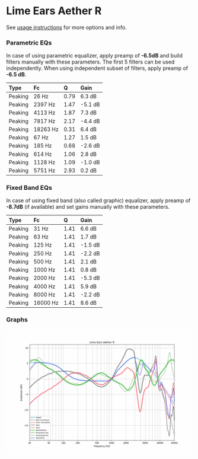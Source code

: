 # Lime Ears Aether R
See [usage instructions](https://github.com/jaakkopasanen/AutoEq#usage) for more options and info.

### Parametric EQs
In case of using parametric equalizer, apply preamp of **-6.5dB** and build filters manually
with these parameters. The first 5 filters can be used independently.
When using independent subset of filters, apply preamp of **-6.5 dB**.

| Type    | Fc       |    Q | Gain    |
|:--------|:---------|:-----|:--------|
| Peaking | 26 Hz    | 0.79 | 6.3 dB  |
| Peaking | 2397 Hz  | 1.47 | -5.1 dB |
| Peaking | 4113 Hz  | 1.87 | 7.3 dB  |
| Peaking | 7817 Hz  | 2.17 | -4.4 dB |
| Peaking | 18263 Hz | 0.31 | 6.4 dB  |
| Peaking | 67 Hz    | 1.27 | 1.5 dB  |
| Peaking | 185 Hz   | 0.68 | -2.6 dB |
| Peaking | 614 Hz   | 1.06 | 2.8 dB  |
| Peaking | 1128 Hz  | 1.09 | -1.0 dB |
| Peaking | 5751 Hz  | 2.93 | 0.2 dB  |

### Fixed Band EQs
In case of using fixed band (also called graphic) equalizer, apply preamp of **-8.7dB**
(if available) and set gains manually with these parameters.

| Type    | Fc       |    Q | Gain    |
|:--------|:---------|:-----|:--------|
| Peaking | 31 Hz    | 1.41 | 6.6 dB  |
| Peaking | 63 Hz    | 1.41 | 1.7 dB  |
| Peaking | 125 Hz   | 1.41 | -1.5 dB |
| Peaking | 250 Hz   | 1.41 | -2.2 dB |
| Peaking | 500 Hz   | 1.41 | 2.1 dB  |
| Peaking | 1000 Hz  | 1.41 | 0.8 dB  |
| Peaking | 2000 Hz  | 1.41 | -5.3 dB |
| Peaking | 4000 Hz  | 1.41 | 5.9 dB  |
| Peaking | 8000 Hz  | 1.41 | -2.2 dB |
| Peaking | 16000 Hz | 1.41 | 8.6 dB  |

### Graphs
![](./Lime%20Ears%20Aether%20R.png)